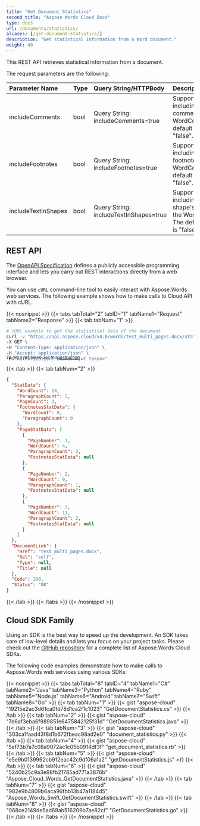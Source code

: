 ```yaml
---
title: "Get Document Statistics"
second_title: "Aspose Words Cloud Docs"
type: docs
url: /documents/statistics/
aliases: [/get-document-statistics/]
description: "Get statistical information from a Word document."
weight: 40
---
```


This REST API retrieves statistical information from a document.

The request parameters are the following:

|Parameter Name|Type|Query String/HTTPBody|Description|
| :- | :- | :- | :- |
|includeComments|bool|Query String: includeComments=true|Support including/excluding comments from the WordCount. The default value is "false".|
|includeFootnotes|bool|Query String: includeFootnotes=true|Support including/excluding footnotes from the WordCount. The default value is "false".|
|includeTextInShapes|bool|Query String: includeTextInShapes=true|Support including/excluding shape's text from the WordCount. The default value is "false".|

## REST API

The [OpenAPI Specification](https://apireference.aspose.cloud/words/#/Statistics/GetDocumentStatistics) defines a publicly accessible programming interface and lets you carry out REST interactions directly from a web browser.

You can use `cURL` command-line tool to easily interact with Aspose.Words web services. The following example shows how to make calls to Cloud API with cURL.

{{< nosnippet >}}
{{< tabs tabTotal="2" tabID="1" tabName1="Request" tabName2="Response" >}}
{{< tab tabNum="1" >}}

```bash
# cURL example to get the statistical data of the document
curl -v "https://api.aspose.cloud/v4.0/words/test_multi_pages.docx/statistics" \
-X GET \
-H "Content-Type: application/json" \
-H "Accept: application/json" \
-H "Authorization: Bearer <jwt token>"
```
<p style="margin-top:-32px;font-size:80%;font-style:italic">To get a jwt token use this <a href="/words/getting-started/available-sdks/#curl">instruction</a></p>

{{< /tab >}}
{{< tab tabNum="2" >}}

```json
{
  "StatData": {
    "WordCount": 24,
    "ParagraphCount": 5,
    "PageCount": 3,
    "FootnotesStatData": {
      "WordCount": 0,
      "ParagraphCount": 0
    },
    "PageStatData": [
      {
        "PageNumber": 1,
        "WordCount": 4,
        "ParagraphCount": 2,
        "FootnotesStatData": null
      },
      {
        "PageNumber": 2,
        "WordCount": 9,
        "ParagraphCount": 1,
        "FootnotesStatData": null
      },
      {
        "PageNumber": 3,
        "WordCount": 11,
        "ParagraphCount": 2,
        "FootnotesStatData": null
      }
    ]
  },
  "DocumentLink": {
    "Href": "test_multi_pages.docx",
    "Rel": "self",
    "Type": null,
    "Title": null
  },
  "Code": 200,
  "Status": "OK"
}
```

{{< /tab >}}
{{< /tabs >}}
{{< /nosnippet >}}

## Cloud SDK Family

Using an SDK is the best way to speed up the development. An SDK takes care of low-level details and lets you focus on your project tasks. Please check out the [GitHub repository](https://github.com/aspose-words-cloud) for a complete list of Aspose.Words Cloud SDKs.

The following code examples demonstrate how to make calls to Aspose.Words web services using various SDKs:

{{< nosnippet >}}
{{< tabs tabTotal="8" tabID="4" tabName1="C#" tabName2="Java" tabName3="Python" tabName4="Ruby" tabName5="Node.js" tabName6="Android" tabName7="Swift" tabName8="Go" >}}
{{< tab tabNum="1" >}}
{{< gist "aspose-cloud" "19215e2ac3d61ca0fd78d1ca2f1c1023" "GetDocumentStatistics.cs" >}}
{{< /tab >}}
{{< tab tabNum="2" >}}
{{< gist "aspose-cloud" "7d6af3eba6f989851e6475842125f31d" "GetDocumentStatistics.java" >}}
{{< /tab >}}
{{< tab tabNum="3" >}}
{{< gist "aspose-cloud" "303ca1faad43f8d1b672fbeac98ad2e0" "document_statistics.py" >}}
{{< /tab >}}
{{< tab tabNum="4" >}}
{{< gist "aspose-cloud" "5af73b7a7c08a9072ac1c05b0914df3f" "get_document_statistics.rb" >}}
{{< /tab >}}
{{< tab tabNum="5" >}}
{{< gist "aspose-cloud" "e5e9b0139962cb912eac42c9df06a1a2" "getDocumentStatistics.js" >}}
{{< /tab >}}
{{< tab tabNum="6" >}}
{{< gist "aspose-cloud" "5240b25c9a3e98fb21785ad771a3876b" "Aspose_Cloud_Words_GetDocumentStatistics.java" >}}
{{< /tab >}}
{{< tab tabNum="7" >}}
{{< gist "aspose-cloud" "982e9b4809b6aca96fbb13b47a1184d5" "Aspose_Words_Swift_GetDocumentStatistics.swift" >}}
{{< /tab >}}
{{< tab tabNum="8" >}}
{{< gist "aspose-cloud" "068ce2149de5ad69ab516209b7ae82cf" "GetDocumentStatistics.go" >}}
{{< /tab >}}
{{< /tabs >}}
{{< /nosnippet >}}
